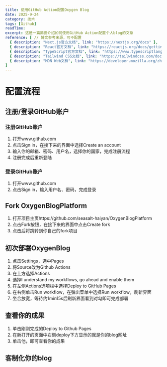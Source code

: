 ```yaml
---
title: 使用GitHub Action配置Oxygen Blog
date: 2025-9-24
category: 技术
tags: [Github]
readTime: 
excerpt: 这是一篇简要介绍如何使用GitHub Action配置个人blog的文章
reference: [ // 博文参考来源，可不配置
  { description: "Next.js官方文档", link: "https://nextjs.org/docs" },
  { description: "React官方文档", link: "https://reactjs.org/docs/getting-started.html" },
  { description: "TypeScript官方文档", link: "https://www.typescriptlang.org/docs/" },
  { description: "Tailwind CSS文档", link: "https://tailwindcss.com/docs" },
  { description: "MDN Web文档", link: "https://developer.mozilla.org/zh-CN/" }
]
---
```

# 配置流程

## 注册/登录GitHub账户

### 注册GitHub账户

1. 打开www.github.com
2. 点击Sign in，在接下来的界面中选择Create an account
3. 输入你的邮箱、密码、用户名，选择你的国家，完成注册流程
4. 注册完成后重新登陆

### 登录GitHub账户

1. 打开www.github.com
2. 点击Sign in，输入用户名、密码，完成登录

## Fork OxygenBlogPlatform

1. 打开项目主页https://github.com/seasalt-haiyan/OxygenBlogPlatform
2. 点击Fork按钮，在接下来的界面中点击Create fork
3. 点击后将跳转到你自己的fork项目

## 初次部署OxygenBlog

1. 点击Settings，选中Pages
2. 将Source改为Github Actions
3. 在上方选择Actions
4. 选择I understand my workflows, go ahead and enable them
5. 在左侧Actions选项栏中选择Deploy to GitHub Pages
6. 在右侧单击Run workflow，在弹出菜单中选择Run workflow，刷新界面
7. 坐合放宽，等待约1min15s后刷新界面看到对勾即可完成部署

## 查看你的成果

1. 单击刚刚完成的Deploy to Github Pages
2. 在新打开的页面中右侧deploy下方显示的就是你的blog网址
3. 单击他，即可查看你的成果

## 客制化你的blog
